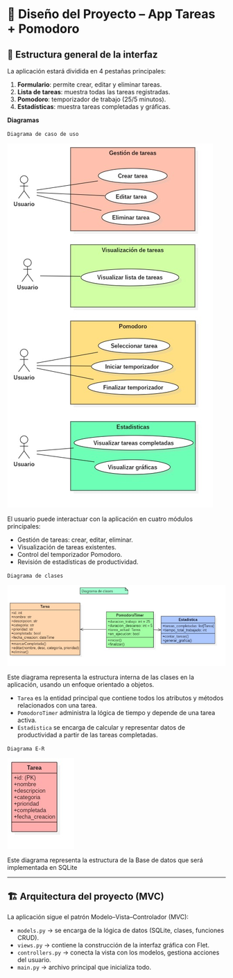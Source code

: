 # 🎨 Diseño del Proyecto – App Tareas + Pomodoro

## 🧭 Estructura general de la interfaz

La aplicación estará dividida en 4 pestañas principales:

1. **Formulario**: permite crear, editar y eliminar tareas.
2. **Lista de tareas**: muestra todas las tareas registradas.
3. **Pomodoro**: temporizador de trabajo (25/5 minutos).
4. **Estadísticas**: muestra tareas completadas y gráficas.

**Diagramas**

`Diagrama de caso de uso`

![Casos de uso](Diagrams/diagrama_caso_de_uso.png)

El usuario puede interactuar con la aplicación en cuatro módulos principales:

- Gestión de tareas: crear, editar, eliminar.
- Visualización de tareas existentes.
- Control del temporizador Pomodoro.
- Revisión de estadísticas de productividad.

`Diagrama de clases`

![Clases](Diagrams/diagrama_clases.jpg)

Este diagrama representa la estructura interna de las clases en la aplicación, usando un enfoque orientado a objetos.

- `Tarea` es la entidad principal que contiene todos los atributos y métodos relacionados con una tarea.
- `PomodoroTimer` administra la lógica de tiempo y depende de una tarea activa.
- `Estadistica` se encarga de calcular y representar datos de productividad a partir de las tareas completadas.

`Diagrama E-R`

![Entidad-Relación](Diagrams/ER.jpg)

Este diagrama representa la estructura de la Base de datos que será implementada en SQLite

---

## 🏗️ Arquitectura del proyecto (MVC)

La aplicación sigue el patrón Modelo–Vista–Controlador (MVC):

- `models.py` → se encarga de la lógica de datos (SQLite, clases, funciones CRUD).
- `views.py` → contiene la construcción de la interfaz gráfica con Flet.
- `controllers.py` → conecta la vista con los modelos, gestiona acciones del usuario.
- `main.py` → archivo principal que inicializa todo.

